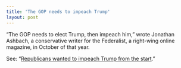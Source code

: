 ```yaml
---
title: 'The GOP needs to impeach Trump'
layout: post
---
```


“The GOP needs to elect Trump, then impeach him,” wrote Jonathan Ashbach, a conservative writer for the Federalist, a right-wing online magazine, in October of that year.

See: “[Republicans wanted to impeach Trump from the start](/2020/01/23/republicans-wanted-to-impeach-trump-from-the-start.html).”